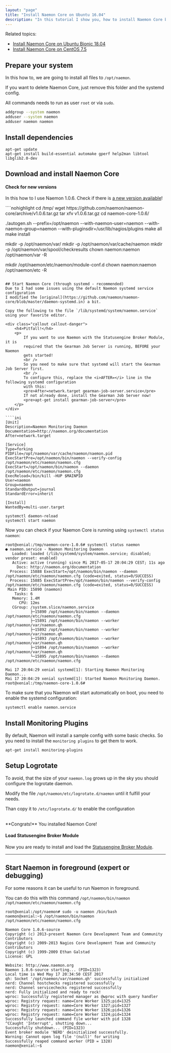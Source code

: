 ```yaml
---
layout: "page"
title: "Install Naemon Core on Ubuntu 16.04"
description: "In this tutorial I show you, how to install Naemon Core by yourself"
---
```


Related topics:

- <a href="{{ site.url }}/tutorials/install-naemon-bionic">Install Naemon Core on Ubuntu Bionic 18.04</a>
- <a href="{{ site.url }}/tutorials/install-naemon-centos7">Install Naemon Core on CentOS 7.5</a>

## Prepare your system
In this how to, we are going to install all files to `/opt/naemon`.

If you want to delete Naemon Core, just remove this folder and the systemd config.

All commands needs to run as user `root` or via `sudo`.

````bash
addgroup --system naemon
adduser --system naemon
adduser naemon naemon
````

## Install dependencies

````nohighlight
apt-get update
apt-get install build-essential automake gperf help2man libtool libglib2.0-dev
````

## Download and install Naemon Core
<div class="callout callout-info">
    <h4>Check for new versions</h4>
    <p>
        In this how to I use Naemon 1.0.6. Check if there is
        <a href="https://github.com/naemon/naemon-core/releases" target="_blank">a new version available</a>!
    </p>
</div>
````nohighlight
cd /tmp/
wget https://github.com/naemon/naemon-core/archive/v1.0.6.tar.gz
tar xfv v1.0.6.tar.gz
cd naemon-core-1.0.6/

./autogen.sh --prefix=/opt/naemon --with-naemon-user=naemon --with-naemon-group=naemon --with-pluginsdir=/usr/lib/nagios/plugins
make all
make install

mkdir -p /opt/naemon/var/
mkdir -p /opt/naemon/var/cache/naemon
mkdir -p /opt/naemon/var/spool/checkresults
chown naemon:naemon /opt/naemon/var -R

mkdir /opt/naemon/etc/naemon/module-conf.d
chown naemon:naemon /opt/naemon/etc -R
````

## Start Naemon Core (through systemd - recommended)
Due to I had some issues using the default Naemon systemd service configuration
I modified the [original](https://github.com/naemon/naemon-core/blob/master/daemon-systemd.in) a bit.

Copy the following to the file `/lib/systemd/system/naemon.service` using your favorite editor.

<div class="callout callout-danger">
    <h4>Pitfall!</h4>
    <p>
        If you want to use Naemon with the Statusengine Broker Module, it is
        required that the Gearman Job Server is running, BEFORE your Naemon
        gets started!
        <br />
        So you need to make sure that systemd will start the Gearman Job Server first.
        <br />
        To configure this, replace the <i>AFTER=</i> line in the following systemd configuration
        with this:
        <pre>After=network.target gearman-job-server.service</pre>
        If not already done, install the Gearman Job Server now!
        <pre>apt-get install gearman-job-server</pre>
    </p>
</div>

````ini
[Unit]
Description=Naemon Monitoring Daemon
Documentation=http://naemon.org/documentation
After=network.target

[Service]
Type=forking
PIDFile=/opt/naemon/var/cache/naemon/naemon.pid
ExecStartPre=/opt/naemon/bin/naemon --verify-config /opt/naemon/etc/naemon/naemon.cfg
ExecStart=/opt/naemon/bin/naemon --daemon /opt/naemon/etc/naemon/naemon.cfg
ExecReload=/bin/kill -HUP $MAINPID
User=naemon
Group=naemon
StandardOutput=journal
StandardError=inherit

[Install]
WantedBy=multi-user.target

````


````nohighlight
systemctl daemon-reload
systemctl start naemon
````

Now you can check if your Naemon Core is running using `systemctl status naemon`:
````nohighlight
root@xenial:/tmp/naemon-core-1.0.6# systemctl status naemon
● naemon.service - Naemon Monitoring Daemon
   Loaded: loaded (/lib/systemd/system/naemon.service; disabled; vendor preset: enabled)
   Active: active (running) since Mi 2017-05-17 20:04:29 CEST; 11s ago
     Docs: http://naemon.org/documentation
  Process: 15888 ExecStart=/opt/naemon/bin/naemon --daemon /opt/naemon/etc/naemon/naemon.cfg (code=exited, status=0/SUCCESS)
  Process: 15885 ExecStartPre=/opt/naemon/bin/naemon --verify-config /opt/naemon/etc/naemon/naemon.cfg (code=exited, status=0/SUCCESS)
 Main PID: 15890 (naemon)
    Tasks: 6
   Memory: 1.4M
      CPU: 12ms
   CGroup: /system.slice/naemon.service
           ├─15890 /opt/naemon/bin/naemon --daemon /opt/naemon/etc/naemon/naemon.cfg
           ├─15891 /opt/naemon/bin/naemon --worker /opt/naemon/var/naemon.qh
           ├─15892 /opt/naemon/bin/naemon --worker /opt/naemon/var/naemon.qh
           ├─15893 /opt/naemon/bin/naemon --worker /opt/naemon/var/naemon.qh
           ├─15894 /opt/naemon/bin/naemon --worker /opt/naemon/var/naemon.qh
           └─15895 /opt/naemon/bin/naemon --daemon /opt/naemon/etc/naemon/naemon.cfg

Mai 17 20:04:29 xenial systemd[1]: Starting Naemon Monitoring Daemon...
Mai 17 20:04:29 xenial systemd[1]: Started Naemon Monitoring Daemon.
root@xenial:/tmp/naemon-core-1.0.6#
````
To make sure that you Naemon will start automatically on boot, you need to
enable the systemd configuration:
````nohighlight
systemctl enable naemon.service
````

## Install Monitoring Plugins
By default, Naemon will install a sample config with some basic checks.
So you need to install the `monitoring plugins` to get them to work.
````nohighlight
apt-get install monitoring-plugins
````

## Setup Logrotate
To avoid, that the size of your `naemon.log` grows up in the sky you should configure
the logrotate daemon.

Modify the file `/opt/naemon/etc/logrotate.d/naemon` until it fulfill your needs.

Than copy it to `/etc/logrotate.d/` to enable the configuration

<br />
**Congrats!** You installed Naemon Core!

<div class="callout callout-info">
    <h4>Load Statusengine Broker Module</h4>
    <p>
        Now you are ready to install and load the
        <a href="{{ site.url }}/broker">Statusengine Broker Module</a>.
    </p>
</div>

---

## Start Naemon in foreground (expert or debugging)
For some reasons it can be useful  to run Naemon in foreground.

You can do this with this command `/opt/naemon/bin/naemon /opt/naemon/etc/naemon/naemon.cfg`
````nohighlight
root@xenial:/opt/naemon# sudo -u naemon /bin/bash
naemon@xenial:~$ /opt/naemon/bin/naemon /opt/naemon/etc/naemon/naemon.cfg

Naemon Core 1.0.6-source
Copyright (c) 2013-present Naemon Core Development Team and Community Contributors
Copyright (c) 2009-2013 Nagios Core Development Team and Community Contributors
Copyright (c) 1999-2009 Ethan Galstad
License: GPL

Website: http://www.naemon.org
Naemon 1.0.6-source starting... (PID=1323)
Local time is Wed May 17 20:34:50 CEST 2017
qh: Socket '/opt/naemon/var/naemon.qh' successfully initialized
nerd: Channel hostchecks registered successfully
nerd: Channel servicechecks registered successfully
nerd: Fully initialized and ready to rock!
wproc: Successfully registered manager as @wproc with query handler
wproc: Registry request: name=Core Worker 1325;pid=1325
wproc: Registry request: name=Core Worker 1327;pid=1327
wproc: Registry request: name=Core Worker 1326;pid=1326
wproc: Registry request: name=Core Worker 1324;pid=1324
Successfully launched command file worker with pid 1328
^CCaught 'Interrupt', shutting down...
Successfully shutdown... (PID=1323)
Event broker module 'NERD' deinitialized successfully.
Warning: Cannot open log file '(null)' for writing
Successfully reaped command worker (PID = 1328)
naemon@xenial:~$
````
